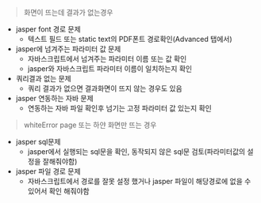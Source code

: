> 화면이 뜨는데 결과가 없는경우
  - jasper font 경로 문제
    - 텍스트 필드 또는 static text의 PDF폰트 경로확인(Advanced 탭에서)
  - jasper에 넘겨주는 파라미터 값 문제
    - 자바스크립트에서 넘겨주는 파라미터 이름 또는 값 확인
    - jasper와 자바스크립트 파라미터 이름이 일치하는지 확인
  - 쿼리결과 없는 문제
    - 쿼리 결과가 없으면 결과화면이 뜨지 않는 경우도 있음
  - jasper 연동하는 자바 문제
    - 연동하는 자바 파일 확인후 넘기는 고정 파라미터 값 있는지 확인

> whiteError page 또는 하얀 화면만 뜨는 경우
  - jasper sql문제
    - jasper에서 실행되는 sql문을 확인, 동작되지 않은 sql문 검토(파라미터값의 설정을 잘해줘야함)
  - jasper 파일 경로 문제
    - 자바스크립트에서 경로를 잘못 설정 했거나 jasper 파일이 해당경로에 없을 수 있어서 확인 해줘야함

  
